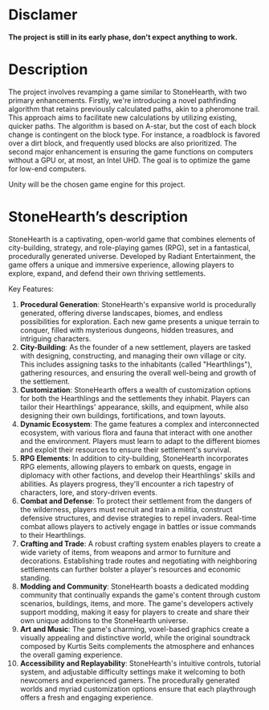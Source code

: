 # Disclamer
**The project is still in its early phase, don't expect anything to work.**

# Description

The project involves revamping a game similar to StoneHearth, with two primary enhancements. Firstly, we're introducing a novel pathfinding algorithm that retains previously calculated paths, akin to a pheromone trail. This approach aims to facilitate new calculations by utilizing existing, quicker paths. The algorithm is based on A-star, but the cost of each block change is contingent on the block type. For instance, a roadblock is favored over a dirt block, and frequently used blocks are also prioritized.
The second major enhancement is ensuring the game functions on computers without a GPU or, at most, an Intel UHD. The goal is to optimize the game for low-end computers.

Unity will be the chosen game engine for this project.

# StoneHearth’s description

StoneHearth is a captivating, open-world game that combines elements of city-building, strategy, and role-playing games (RPG), set in a fantastical, procedurally generated universe. Developed by Radiant Entertainment, the game offers a unique and immersive experience, allowing players to explore, expand, and defend their own thriving settlements.

Key Features:

1. **Procedural Generation**: StoneHearth's expansive world is procedurally generated, offering diverse landscapes, biomes, and endless possibilities for exploration. Each new game presents a unique terrain to conquer, filled with mysterious dungeons, hidden treasures, and intriguing characters.
2. **City-Building**: As the founder of a new settlement, players are tasked with designing, constructing, and managing their own village or city. This includes assigning tasks to the inhabitants (called "Hearthlings"), gathering resources, and ensuring the overall well-being and growth of the settlement.
3. **Customization**: StoneHearth offers a wealth of customization options for both the Hearthlings and the settlements they inhabit. Players can tailor their Hearthlings' appearance, skills, and equipment, while also designing their own buildings, fortifications, and town layouts.
4. **Dynamic Ecosystem**: The game features a complex and interconnected ecosystem, with various flora and fauna that interact with one another and the environment. Players must learn to adapt to the different biomes and exploit their resources to ensure their settlement's survival.
5. **RPG Elements**: In addition to city-building, StoneHearth incorporates RPG elements, allowing players to embark on quests, engage in diplomacy with other factions, and develop their Hearthlings' skills and abilities. As players progress, they'll encounter a rich tapestry of characters, lore, and story-driven events.
6. **Combat and Defense**: To protect their settlement from the dangers of the wilderness, players must recruit and train a militia, construct defensive structures, and devise strategies to repel invaders. Real-time combat allows players to actively engage in battles or issue commands to their Hearthlings.
7. **Crafting and Trade**: A robust crafting system enables players to create a wide variety of items, from weapons and armor to furniture and decorations. Establishing trade routes and negotiating with neighboring settlements can further bolster a player's resources and economic standing.
8. **Modding and Community**: StoneHearth boasts a dedicated modding community that continually expands the game's content through custom scenarios, buildings, items, and more. The game's developers actively support modding, making it easy for players to create and share their own unique additions to the StoneHearth universe.
9. **Art and Music**: The game's charming, voxel-based graphics create a visually appealing and distinctive world, while the original soundtrack composed by Kurtis Seits complements the atmosphere and enhances the overall gaming experience.
10. **Accessibility and Replayability**: StoneHearth's intuitive controls, tutorial system, and adjustable difficulty settings make it welcoming to both newcomers and experienced gamers. The procedurally generated worlds and myriad customization options ensure that each playthrough offers a fresh and engaging experience.

